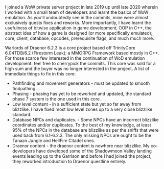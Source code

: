 I joined a WoW private server project in late 2019 up until late 2020 wherein I worked with a small team of developers and learnt the basics of WoW emulation. As you'll undoubtedly see in the commits, mine were almost exclusively quests fixes and reworks. More importantly, I have learnt the usefulness of bitwise application in game development, OOP in C++, the abstract idea of how a game is designed (or more specifically emulated); core, client, database, opcodes, prerequisite flags, and much much more.


Warlords of Draenor 6.2.3 is a core project based off TrinityCore 6.04TDB/6.2 (Firestorm Leak); a MMORPG Framework based mostly in C++.
For those scarce few interested in the continuation of WoD emulation development: feel free to cherrypick the commits. This core was sold for a high sum and the buyer was no longer interested in the project. A list of immediate things to fix in this core:
* Pathfinding and movement generators - must be updated to smooth findpathing.
* Phasing - phasing has yet to be reworked and updated, the standard phase 7 system is the one used in this core.
* Low level content - in a sufficient state but yet so far away from blizzlike. I have fixed most low level zones up to a very close blizzlike standard.
* Database NPCs and duplicates. - Some NPCs have an incorrect blizzlike coordinates and/or duplicates. To the best of my knowledge, at least 95% of the NPCs in the database are blizzlike as per the sniffs that were used back from 6.1-6.2.3. The only missing NPCs are ought to be the Tanaan Jungle and HellFire Citadel ones.
* Draenor content - the draenor content is nowhere near blizzlike. My co-developers have developed some of the Shadowmoon Valley landing events leading up to the Garrison and before I had joined the project, they reworked introduction to Draenor questline entirely.
